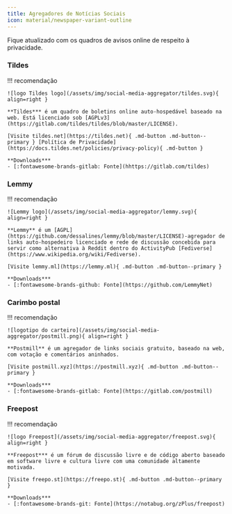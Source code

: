 ```yaml
---
title: Agregadores de Notícias Sociais
icon: material/newspaper-variant-outline
---
```


Fique atualizado com os quadros de avisos online de respeito à privacidade.

### Tildes

!!! recomendação

    ![logo Tildes logo](/assets/img/social-media-aggregator/tildes.svg){ align=right }
    
    **Tildes*** é um quadro de boletins online auto-hospedável baseado na web. Está licenciado sob [AGPLv3](https://gitlab.com/tildes/tildes/blob/master/LICENSE).
    
    [Visite tildes.net](https://tildes.net){ .md-button .md-button--primary } [Política de Privacidade](https://docs.tildes.net/policies/privacy-policy){ .md-button }
    
    **Downloads***
    - [:fontawesome-brands-gitlab: Fonte](hhttps://gitlab.com/tildes)

### Lemmy

!!! recomendação

    ![Lemmy logo](/assets/img/social-media-aggregator/lemmy.svg){ align=right }
    
    **Lemmy** é um [AGPL](https://github.com/dessalines/lemmy/blob/master/LICENSE)-agregador de links auto-hospedeiro licenciado e rede de discussão concebida para servir como alternativa à Reddit dentro do ActivityPub [Fediverse](https://www.wikipedia.org/wiki/Fediverse).
    
    [Visite lemmy.ml](https://lemmy.ml){ .md-button .md-button--primary }
    
    **Downloads***
    - [:fontawesome-brands-github: Fonte](https://github.com/LemmyNet)

### Carimbo postal

!!! recomendação

    ![logotipo do carteiro](/assets/img/social-media-aggregator/postmill.png){ align=right }
    
    **Postmill** é um agregador de links sociais gratuito, baseado na web, com votação e comentários aninhados.
    
    [Visite postmill.xyz](https://postmill.xyz){ .md-button .md-button--primary }
    
    **Downloads***
    - [:fontawesome-brands-gitlab: Fonte](https://gitlab.com/postmill)

### Freepost

!!! recomendação

    ![logo Freepost](/assets/img/social-media-aggregator/freepost.svg){ align=right }
    
    **Freepost*** é um fórum de discussão livre e de código aberto baseado em software livre e cultura livre com uma comunidade altamente motivada.
    
    [Visite freepo.st](https://freepo.st){ .md-button .md-button--primary }
    
    **Downloads***
    - [:fontawesome-brands-git: Fonte](https://notabug.org/zPlus/freepost)
